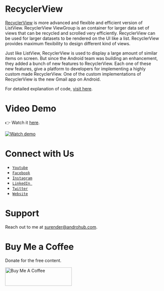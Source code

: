 # RecyclerView
[RecyclerView](https://developer.android.com/reference/android/support/v7/widget/RecyclerView.html) is more advanced and flexible and efficient version of ListView. RecyclerView ViewGroup is an container for larger data set of views that can be recycled and scrolled very efficiently. RecyclerView can be used for larger datasets to be rendered on the UI like a list. RecyclerView provides maximum flexibility to design different kind of views.

Just like ListView, RecyclerView is used to display a large amount of similar items on screen. But since the Android team was building an enhancement, they added a bunch of new features to RecyclerView. Each one of these new features, give a platform to developers for implementing a highly custom made RecyclerView. One of the custom implementations of RecyclerView is the new Gmail app on Android.

For detailed explanation of code, [visit here](http://www.androhub.com/android-recyclerview/).

# Video Demo
👉 Watch it <a href="https://youtu.be/4alK7BKYUzw">here</a>.
<br>

[![Watch demo](http://i3.ytimg.com/vi/4alK7BKYUzw/hqdefault.jpg)](https://youtu.be/4alK7BKYUzw)

# Connect with Us
- <a href="https://www.youtube.com/channel/@Androhub" target="_blank">`Youtube`</a>
- <a href="https://www.facebook.com/androhubtutorial/" target="_blank">`Facebook`</a>
- <a href="https://www.instagram.com/androhub_tutorial" target="_blank">`Instagram`</a>
- <a href="https://www.linkedin.com/in/surender-kumar-681472a8?originalSubdomain=in" target="_blank">`LinkedIn `</a>
- <a href="https://twitter.com/sonusurender0/" target="_blank">`Twitter`</a>
- <a href="http://www.androhub.com/" target="_blank">`Website`</a>

# Support
Reach out to me at surender@androhub.com.

# Buy Me a Coffee
Donate for the free content.

<a href="https://www.buymeacoffee.com/androhub" target="_blank"><img src="https://cdn.buymeacoffee.com/buttons/v2/default-yellow.png" alt="Buy Me A Coffee" style="height: 60px !important;width: 217px !important;" ></a>
